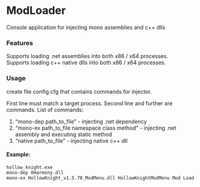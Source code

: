 # ModLoader

Console application for injecting mono assemblies and c++ dlls

### Features

Supports loading .net assemblies into both x86 / x64 processes.    
Supports loading c++ native dlls into both x86 / x64 processes.  

### Usage

create file config.cfg that contains commands for injector.  

First line must match a target process. Second line and further are commands. List of commands:

1.  “mono-dep path\_to\_file” - injecting .net dependency
2.  “mono-ex path\_to\_file namespace class method” - injecting .net assembly and executing static method
3.  “native path\_to\_file” - injecting native c++ dll

#### Example:

```plaintext
hollow_knight.exe
mono-dep 0Harmony.dll
mono-ex HollowKnight_v1.5.78_ModMenu.dll HollowKnightModMenu Mod Load
```
